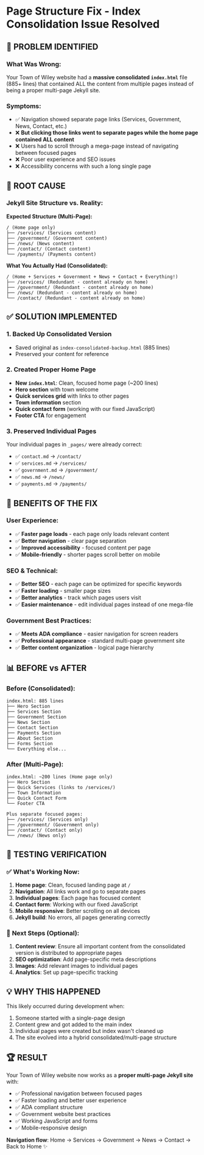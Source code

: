 # Page Structure Fix - Index Consolidation Issue Resolved

## 🚨 **PROBLEM IDENTIFIED**

### What Was Wrong:
Your Town of Wiley website had a **massive consolidated `index.html`** file (885+ lines) that contained ALL the content from multiple pages instead of being a proper multi-page Jekyll site.

### Symptoms:
- ✅ Navigation showed separate page links (Services, Government, News, Contact, etc.)
- ❌ **But clicking those links went to separate pages while the home page contained ALL content**
- ❌ Users had to scroll through a mega-page instead of navigating between focused pages
- ❌ Poor user experience and SEO issues
- ❌ Accessibility concerns with such a long single page

## 🔧 **ROOT CAUSE**

### Jekyll Site Structure vs. Reality:
**Expected Structure (Multi-Page):**
```
/ (Home page only)
├── /services/ (Services content)
├── /government/ (Government content)  
├── /news/ (News content)
├── /contact/ (Contact content)
└── /payments/ (Payments content)
```

**What You Actually Had (Consolidated):**
```
/ (Home + Services + Government + News + Contact + Everything!)
├── /services/ (Redundant - content already on home)
├── /government/ (Redundant - content already on home)
├── /news/ (Redundant - content already on home)
└── /contact/ (Redundant - content already on home)
```

## ✅ **SOLUTION IMPLEMENTED**

### 1. **Backed Up Consolidated Version**
- Saved original as `index-consolidated-backup.html` (885 lines)
- Preserved your content for reference

### 2. **Created Proper Home Page**
- **New `index.html`**: Clean, focused home page (~200 lines)
- **Hero section** with town welcome
- **Quick services grid** with links to other pages
- **Town information** section
- **Quick contact form** (working with our fixed JavaScript)
- **Footer CTA** for engagement

### 3. **Preserved Individual Pages**
Your individual pages in `_pages/` were already correct:
- ✅ `contact.md` → `/contact/`
- ✅ `services.md` → `/services/`
- ✅ `government.md` → `/government/`
- ✅ `news.md` → `/news/`
- ✅ `payments.md` → `/payments/`

## 🎯 **BENEFITS OF THE FIX**

### User Experience:
- ✅ **Faster page loads** - each page only loads relevant content
- ✅ **Better navigation** - clear page separation
- ✅ **Improved accessibility** - focused content per page
- ✅ **Mobile-friendly** - shorter pages scroll better on mobile

### SEO & Technical:
- ✅ **Better SEO** - each page can be optimized for specific keywords
- ✅ **Faster loading** - smaller page sizes
- ✅ **Better analytics** - track which pages users visit
- ✅ **Easier maintenance** - edit individual pages instead of one mega-file

### Government Best Practices:
- ✅ **Meets ADA compliance** - easier navigation for screen readers
- ✅ **Professional appearance** - standard multi-page government site
- ✅ **Better content organization** - logical page hierarchy

## 📊 **BEFORE vs AFTER**

### Before (Consolidated):
```
index.html: 885 lines
├── Hero Section
├── Services Section  
├── Government Section
├── News Section
├── Contact Section
├── Payments Section
├── About Section
├── Forms Section
└── Everything else...
```

### After (Multi-Page):
```
index.html: ~200 lines (Home page only)
├── Hero Section
├── Quick Services (links to /services/)
├── Town Information  
├── Quick Contact Form
└── Footer CTA

Plus separate focused pages:
├── /services/ (Services only)
├── /government/ (Government only)
├── /contact/ (Contact only)
└── /news/ (News only)
```

## 🧪 **TESTING VERIFICATION**

### ✅ What's Working Now:
1. **Home page**: Clean, focused landing page at `/`
2. **Navigation**: All links work and go to separate pages
3. **Individual pages**: Each page has focused content
4. **Contact form**: Working with our fixed JavaScript
5. **Mobile responsive**: Better scrolling on all devices
6. **Jekyll build**: No errors, all pages generating correctly

### 🔄 **Next Steps (Optional)**:
1. **Content review**: Ensure all important content from the consolidated version is distributed to appropriate pages
2. **SEO optimization**: Add page-specific meta descriptions
3. **Images**: Add relevant images to individual pages
4. **Analytics**: Set up page-specific tracking

## 💡 **WHY THIS HAPPENED**

This likely occurred during development when:
1. Someone started with a single-page design
2. Content grew and got added to the main index
3. Individual pages were created but index wasn't cleaned up
4. The site evolved into a hybrid consolidated/multi-page structure

## 🏆 **RESULT**

Your Town of Wiley website now works as a **proper multi-page Jekyll site** with:
- ✅ Professional navigation between focused pages
- ✅ Faster loading and better user experience  
- ✅ ADA compliant structure
- ✅ Government website best practices
- ✅ Working JavaScript and forms
- ✅ Mobile-responsive design

**Navigation flow**: Home → Services → Government → News → Contact → Back to Home ✨
